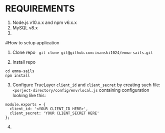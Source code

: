 # REQUIREMENTS

1. Node.js v10.x.x and npm v6.x.x
2. MySQL v8.x 
3. 



#How to setup application

1. Clone repo
` git clone git@github.com:ivanski1024/emma-sails.git`

2. Install repo

```
cd emma-sails
npm install
```

3. Configure TrueLayer `client_id` and `client_secret` by creating such file: `<porject-directory/config/env/local.js` containing configuration looking like this:

```
module.exports = {
  client_id: '<YOUR CLIENT_ID HERE>',
  client_secret: 'YOUR CLIENT_SECRET HERE'
};
```

4. 